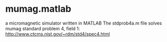 # mumag.matlab
a micromagnetic simulator written in MATLAB
The stdprob4a.m file solves mumag standard problem 4, field 1:
http://www.ctcms.nist.gov/~rdm/std4/spec4.html
